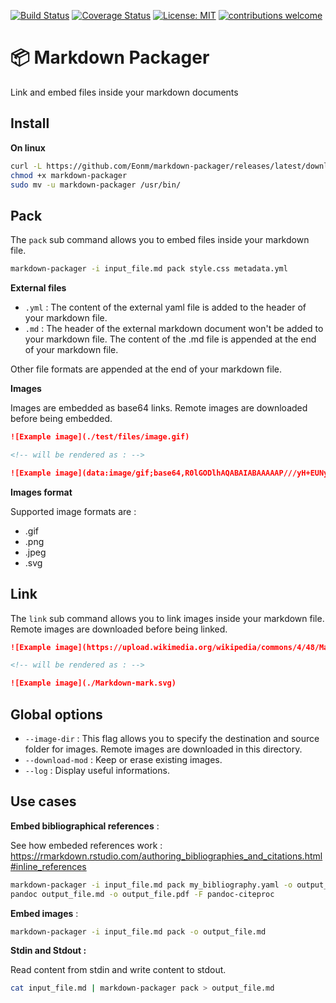 [![Build Status](https://travis-ci.org/Eonm/markdown-packager.svg?branch=master)](https://travis-ci.org/Eonm/markdown-packager)
[![Coverage Status](https://coveralls.io/repos/github/Eonm/markdown-packager/badge.svg)](https://coveralls.io/github/Eonm/markdown-packager)
[![License: MIT](https://img.shields.io/badge/License-MIT-yellow.svg)](https://opensource.org/licenses/MIT)
[![contributions welcome](https://img.shields.io/badge/contributions-welcome-brightgreen.svg?style=flat)](https://github.com/Eonm/markdown-packager/issues)

# 📦 Markdown Packager

Link and embed files inside your markdown documents

## Install

**On linux**

```sh
curl -L https://github.com/Eonm/markdown-packager/releases/latest/download/markdown-packager --output markdown-packager
chmod +x markdown-packager
sudo mv -u markdown-packager /usr/bin/
```

## Pack

The `pack` sub command allows you to embed files inside your markdown file.

```sh
markdown-packager -i input_file.md pack style.css metadata.yml
```

**External files**

* `.yml` : The content of the external yaml file is added to the header of your markdown file.
* `.md` : The header of the external markdown document won't be added to your markdown file. The content of the .md file is appended at the end of your markdown file.

Other file formats are appended at the end of your markdown file.

**Images**

Images are embedded as base64 links. Remote images are downloaded before being embedded.

```md
![Example image](./test/files/image.gif)

<!-- will be rendered as : -->

![Example image](data:image/gif;base64,R0lGODlhAQABAIABAAAAAP///yH+EUNyZWF0ZWQgd2l0aCBHSU1QACwAAAAAAQABAAACAkQBADs=)
```

**Images format**

Supported image formats are :

* .gif
* .png
* .jpeg
* .svg

## Link

The `link` sub command allows you to link images inside your markdown file. Remote images are downloaded before being linked.

```md
![Example image](https://upload.wikimedia.org/wikipedia/commons/4/48/Markdown-mark.svg)

<!-- will be rendered as : -->

![Example image](./Markdown-mark.svg)
```

## Global options

* `--image-dir` : This flag allows you to specify the destination and source folder for images. Remote images are downloaded in this directory.
* `--download-mod` : Keep or erase existing images.
* `--log` : Display useful informations.

## Use cases

**Embed bibliographical references** :

See how embeded references work : https://rmarkdown.rstudio.com/authoring_bibliographies_and_citations.html#inline_references

```sh
markdown-packager -i input_file.md pack my_bibliography.yaml -o output_file.md
pandoc output_file.md -o output_file.pdf -F pandoc-citeproc
```

**Embed images** :

```sh
markdown-packager -i input_file.md pack -o output_file.md
```

**Stdin and Stdout :**

Read content from stdin and write content to stdout.

```sh
cat input_file.md | markdown-packager pack > output_file.md
```
